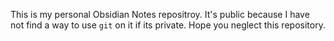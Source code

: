 This is my personal Obsidian Notes repositroy. It's public because I have not find a way to use `git` on it if its private. Hope you neglect this repository.